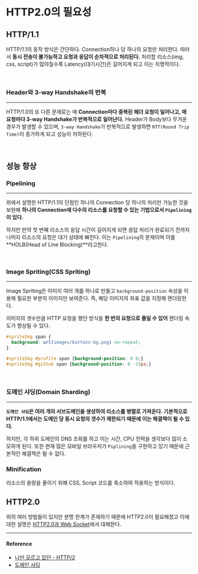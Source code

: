 # HTTP2.0의 필요성

## HTTP/1.1

HTTP/1.1의 동작 방식은 간단하다. Connection하나 당 하나의 요청만 처리한다. 따라서 **동시 전송이 불가능하고 요청과 응답이 순차적으로 처리된다.** 처리할 리소스(img, css, script)가 많아질수록 Latency(대기시간)은 길어지게 되고 이는 치명적이다.

<br/>

### Header와 3-way Handshake의 반복

---

HTTP/1.0의 또 다른 문제로는 매 **Connection마다 중복된 헤더 요청이 일어나고, 매 요청마다 3-way Handshake가 반복적으로 일어난다.** Header가 Body보다 무거운 경우가 발생할 수 있으며, `3-way Handshake`가 반복적으로 발생하면 `RTT(Round Trip Time)`이 증가하게 되고 성능이 저하된다.

<br/>

## 성능 향상

### Pipelining

---

위에서 설명한 HTTP/1.1의 단점인 하나의 Connection 당 하나의 처리만 가능한 것을 보완해 **하나의 Connection에 다수의 리소스를 요청할 수 있는 기법으로서 `Pipelining`이 있다.**

하지만 만약 첫 번째 리소스의 응답 시간이 길어지게 되면 응답 처리가 완료되기 전까지 나머지 리소스의 요청은 대기 상태에 빠진다. 이는 `Pipelining`의 문제이며 이를 **HOLB(Head of Line Blocking)**라고한다.

<br/>

### Image Spriting(CSS Spriting)

---

Image Spriting은 이미지 여러 개를 하나로 만들고 `background-position` 속성을 이용해 필요한 부분의 이미지만 보여준다. 즉, 해당 이미지의 좌표 값을 지정해 렌더링한다.

이미지의 갯수만큼 HTTP 요청을 했던 방식을 **한 번의 요청으로 줄일 수 있어** 렌더링 속도가 향상될 수 있다.

```css
#spriteImg span {
  background: url(images/buttons-bg.png) no-repeat;
}

#spriteImg #profile span {background-position: 0 0;}
#spriteImg #github span {background-position: 0 -15px;}
```

<br/>

### 도메인 샤딩(Domain Sharding)

---

**`도메인 샤딩`은 여러 개의 서브도메인을 생성하여 리소스를 병렬로 가져온다. 기본적으로 HTTP/1.1에서는 도메인 당 동시 요청의 갯수가 제한되기 때문에 이는 해결책이 될 수 있다.** 

하지만, 각 하위 도메인의 DNS 조회를 하고 이는 시간, CPU 전력을 생각보다 많이 소모하게 된다. 또한 현재 많은 모바일 브라우저가 `Piplining`을 구현하고 있기 때문에 근본적인 해결책은 될 수 없다. 


### Minification

리소스의 용량을 줄이기 위해 CSS, Script 코드를 축소하여 적용하는 방식이다.


## HTTP2.0

위의 여러 방법들이 있지만 분명 한계가 존재하기 때문에 HTTP2.0이 필요해졌고 이에 대한 설명은 [HTTP2.0과 Web Socket](https://github.com/Im-D/Dev-Docs/blob/master/Browser/HTTP2_Websocket.md)에서 대체한다.

---

#### Reference

- [나만 모르고 있던 - HTTP/2](https://www.popit.kr/%EB%82%98%EB%A7%8C-%EB%AA%A8%EB%A5%B4%EA%B3%A0-%EC%9E%88%EB%8D%98-http2/)
- [도메인 샤딩](https://wonism.github.io/domain-sharding/)